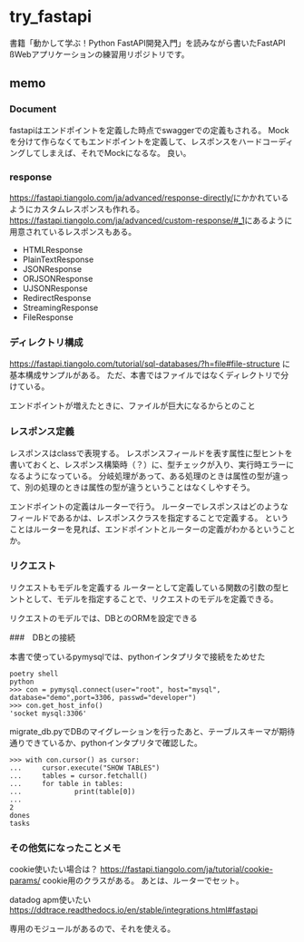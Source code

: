 # try_fastapi

書籍「動かして学ぶ！Python FastAPI開発入門」を読みながら書いたFastAPI ßWebアプリケーションの練習用リポジトリです。

## memo

### Document

fastapiはエンドポイントを定義した時点でswaggerでの定義もされる。
Mockを分けて作らなくてもエンドポイントを定義して、レスポンスをハードコーディングしてしまえば、それでMockになるな。
良い。

### response

<https://fastapi.tiangolo.com/ja/advanced/response-directly/>にかかれているようにカスタムレスポンスも作れる。
<https://fastapi.tiangolo.com/ja/advanced/custom-response/#_1>にあるように用意されているレスポンスもある。

* HTMLResponse
* PlainTextResponse
* JSONResponse
* ORJSONResponse
* UJSONResponse
* RedirectResponse
* StreamingResponse
* FileResponse

### ディレクトリ構成

<https://fastapi.tiangolo.com/tutorial/sql-databases/?h=file#file-structure>
に基本構成サンプルがある。
ただ、本書ではファイルではなくディレクトリで分けている。

エンドポイントが増えたときに、ファイルが巨大になるからとのこと

### レスポンス定義

レスポンスはclassで表現する。
レスポンスフィールドを表す属性に型ヒントを書いておくと、レスポンス構築時（？）に、型チェックが入り、実行時エラーになるようになっている。
分岐処理があって、ある処理のときは属性の型が違って、別の処理のときは属性の型が違うということはなくしやすそう。

エンドポイントの定義はルーターで行う。
ルーターでレスポンスはどのようなフィールドであるかは、レスポンスクラスを指定することで定義する。
ということはルーターを見れば、エンドポイントとルーターの定義がわかるということか。

### リクエスト

リクエストもモデルを定義する
ルーターとして定義している関数の引数の型ヒントとして、モデルを指定することで、リクエストのモデルを定義できる。

リクエストのモデルでは、DBとのORMを設定できる

###　DBとの接続

本書で使っているpymysqlでは、pythonインタプリタで接続をためせた

```shell
poetry shell
python
>>> con = pymysql.connect(user="root", host="mysql", database="demo",port=3306, passwd="developer")
>>> con.get_host_info()
'socket mysql:3306'
```

migrate_db.pyでDBのマイグレーションを行ったあと、テーブルスキーマが期待通りできているか、pythonインタプリタで確認した。

```shell
>>> with con.cursor() as cursor:
...     cursor.execute("SHOW TABLES")
...     tables = cursor.fetchall()
...     for table in tables:
...             print(table[0])
...
2
dones
tasks
```


### その他気になったことメモ

cookie使いたい場合は？
<https://fastapi.tiangolo.com/ja/tutorial/cookie-params/>
cookie用のクラスがある。
あとは、ルーターでセット。

datadog apm使いたい
<https://ddtrace.readthedocs.io/en/stable/integrations.html#fastapi>

専用のモジュールがあるので、それを使える。

